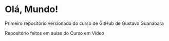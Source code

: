 # Olá, Mundo!
 Primeiro repositório versionado do curso de GitHub de Gustavo Guanabara

 Repositório feitos em aulas do Curso em Vídeo

